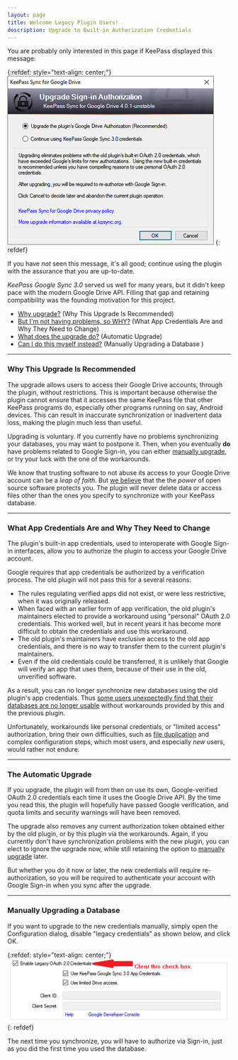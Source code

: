 ```yaml
---
layout: page
title: Welcome Legacy Plugin Users!
description: Upgrade to Built-in Authorization Credentials
---
```


You are probably only interested in this page if KeePass displayed
this message:

{:refdef: style="text-align: center;"}
![The Upload Command](../assets/img/upgrade1.png)
{: refdef}

If you have *not* seen this message, it's all good; continue
using the plugin with the assurance that you are up-to-date.

*KeePass Google Sync 3.0* served us well for many years, but it didn't
keep pace with the modern Google Drive API. Filling that gap and
retaining compatibility was the founding motivation for this project.

* [Why upgrade?](#why-this-upgrade-is-recommended) (Why This Upgrade
Is Recommended)
* [But I'm not having problems, so WHY?](#what-app-credentials-are-and-why-they-need-to-change) (What App
Credentials Are and Why They Need to Change)
* [What does the upgrade do?](#the-automatic-upgrade)
(Automatic Upgrade)
* [Can I do this myself instead?](#manually-upgrading-a-database)
(Manually Upgrading a Database )

---
### Why This Upgrade Is Recommended
The upgrade allows users to access their Google Drive accounts, through
the plugin, without restrictions.  This is important because otherwise
the plugin cannot ensure that it accesses the same KeePass file that
other KeePass programs do, especially other programs running on say,
Android devices.  This can result in inaccurate synchronization or
inadvertent data loss, making the plugin much less than useful.

Upgrading is voluntary.  If you currently have no
problems synchronizing your databases, you may want to postpone it.
Then, when you eventually **do** have problems related to Google
Sign-in, you can either
[manually upgrade](#manually-upgrading-a-database),
or try your luck with the one of the workarounds.

We know that trusting software to not abuse its access to your
Google Drive account can be a *leap of faith*.  But
[we believe](../privacy#plugin-privacy)
that the the *power* of open source software protects you. The plugin
will never delete data or access files other than the ones you specify
to synchronize with your KeePass database.

---
### What App Credentials Are and Why They Need to Change
The plugin's built-in app credentials, used to interoperate with
Google Sign-in interfaces, allow you to authorize the plugin to
access your Google Drive account.

Google requires that app credentials be authorized by a
verification process. The old plugin will not pass this for a
several reasons:

* The rules regulating verified apps did not exist, or were less
restrictive, when it was originally released.
* When faced with an earlier form of app verification, the old
plugin's maintainers elected to provide a workaround using
"personal" OAuth 2.0 credentials. This worked well, but in recent
years it has become more difficult to obtain the credentials and use
this workaround.
* The old plugin's maintainers have exclusive access to the old
app credentials, and there is no way to transfer them to the current
plugin's maintainers.
* Even if the old credentials could be transferred, it is unlikely
that Google will verify an app that uses them, because of their
use in the old, unverified software.

As a result, you can no longer synchronize new databases using the
old plugin's app credentials. Thus [some users unexpectedly find that
their databases are no longer usable](../usage/authorize#authorization-tokens)
without workarounds provided by this and the previous plugin. 

Unfortunately, workarounds like personal credentials, or "limited
access" authorization, bring their own difficulties, such
as [file duplication](https://github.com/walterpg/google-drive-sync/issues/12)
and complex configuration steps, which most users, and especially
*new* users, would rather not endure.

---
### The Automatic Upgrade
If you upgrade, the plugin will from then on use its own,
Google-verified OAuth 2.0 credentials each time it uses the Google
Drive API.  By the time you read this, the plugin will hopefully have
passed Google verification, and quota limits and security warnings
will have been removed.  

The upgrade also removes any current authorization token obtained
either by the old plugin, or by this plugin via the workarounds.
Again, if you currently don't have synchronization problems with
the new plugin, you can elect to ignore the upgrade now, while still
retaining the option to [manually upgrade](#manually-upgrading-a-database)
later.

But whether you do it now or later, the new credentials will require
re-authorization, so you will be required to authenticate your
account with Google Sign-in when you sync after the upgrade.

---
### Manually Upgrading a Database
If you want to upgrade to the new credentials manually, simply open
the Configuration dialog, disable "legacy credentials" as shown below,
and click OK.

{:refdef: style="text-align: center;"}
![Clear Checkbox to upgrade manually.](../assets/img/manual-upgrade1.png)
{: refdef}

The next time you synchronize, you will have to authorize via Sign-in,
just as you did the first time you used the database.